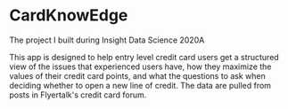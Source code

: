 # CardKnowEdge
The project I built during Insight Data Science 2020A

This app is designed to help entry level credit card users get a structured view of the issues that experienced users have, how they maximize the values of their credit card points, and what the questions to ask when deciding whether to open a new line of credit.
The data are pulled from posts in Flyertalk's credit card forum.
